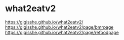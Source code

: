 # what2eatv2
https://gigisshe.github.io/what2eatv2/
https://gigisshe.github.io/what2eatv2/page/bmrpage
https://gigisshe.github.io/what2eatv2/page/refoodpage

